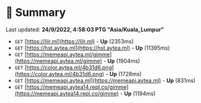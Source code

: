 # 📖 Summary
Last updated: **24/9/2022, 4:58:03 PTG "Asia/Kuala_Lumpur"**

- `GET` [https://lilr.ml](https://lilr.ml) - **Up** (2353ms)
- `GET` [https://hst.aytea.ml](https://hst.aytea.ml) - **Up** (11395ms)
- `GET` [https://memeapi.aytea.ml/gimme](https://memeapi.aytea.ml/gimme) - **Up** (1904ms)
- `GET` [https://color.aytea.ml/4b31d6.png](https://color.aytea.ml/4b31d6.png) - **Up** (1728ms)
- `GET` [https://memeapi.aytea.ml](https://memeapi.aytea.ml) - **Up** (831ms)
- `GET` [https://memeapi.aytea14.repl.co/gimme](https://memeapi.aytea14.repl.co/gimme) - **Up** (1194ms)
